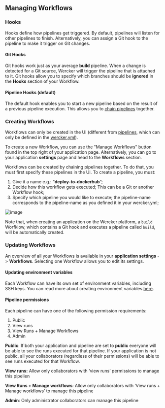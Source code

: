 ## Managing Workflows

### Hooks

Hooks define how pipelines get triggered. By default, pipelines will listen for other pipelines to finish.
Alternatively, you can assign a Git hook to the pipeline to make it trigger on Git changes.

#### Git Hooks

Git hooks work just as your average **build** pipeline. When a change is
detected for a Git source, Wercker will trigger the pipeline that is
attached to it. Git hooks allow you to specify which branches should be
**ignored** in the **Hooks** section of your Workflow.

#### Pipeline Hooks (default)

The default hook enables you to start a new pipeline based on the result
of a previous pipeline execution.
This allows you to [chain pipelines](/docs/workflows/chaining.html) together.

### Creating Workflows

Workflows can only be created in the UI (different from
[pipelines](/docs/pipelines/index.html), which can only be defined in the
[wercker.yml](/docs/wercker-yml/index.html)).

To create a new Workflow, you can use the "Manage Workflows" button found in the
top right of your application page. Alternatively, you can go to your
application **settings** page and head to the **Workflows** section.

Workflows can be created by chaining pipelines together. To do that, you must first specify these pipelines in the UI.
To create a pipeline, you must:

1. Give it a name e.g.: “**deploy-to-dockerhub**”;
2. Decide how this workflow gets executed; This can be a Git or another Workflow hook;
3. Specify which pipeline you would like to execute; the pipeline-name
corresponds to the pipeline-name as you defined it in your wercker.yml;

![image](/images/pipelines-ui.png)

Note that, when creating an application on the Wercker platform, a `build`
Worfklow, which contains a Git hook and executes a pipeline called `build`,
will be automatically created.

### Updating Workflows

An overview of all your Workflows is available in your **application settings**
-> **Workflows**. Selecting one Workflow allows you to edit its settings.

#### Updating environment variables

Each Workflow can have its own set of environment variables, including SSH
keys. You can read more about creating environment variables
[here](/docs/environment-variables/index.html).

#### Pipeline permissions

Each pipeline can have one of the following permission requirements:

1. Public
2. View runs
3. View Runs + Manage Workflows
4. Admin

**Public**:  If both your application and pipeline are set to **public** everyone will be able to see the runs executed for that pipeline. If your application is not public, all your collaborators (regardless of their permissions) will be able to see runs executed for that Workflow.

**View runs:** Allow only collaborators with ‘view runs’ permissions to manage this pipelien

**View Runs + Manage workflows**: Allow only collaborators with ‘View runs + Manage workflows’ to manage this pipeline

**Admin**: Only administrator collaborators can manage this pipeline


